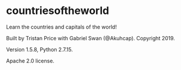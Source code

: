 # countriesoftheworld
Learn the countries and capitals of the world!

Built by Tristan Price with Gabriel Swan (@Akuhcap). Copyright 2019.

Version 1.5.8, Python 2.7.15.

Apache 2.0 license.
